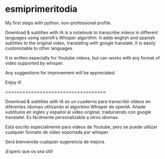 # esmiprimeritodia

My first steps with python. non-professional profile.

Download & subtitles with IA is a notebook to transcribe videos in different languages using openIA's Whisper algorithm. It adds english and spanish subtitles to the original video, translating with google translate. It is easily customizable to other languages.  

It is written especially for Youtube videos, but can works with any format of video supported by whisper. 

Any suggestions for improvement will be appreciated.

Enjoy it!

===================================

Download & subtitles with IA es un cuaderno para transcribir vídeos en diferentes idiomas utilizando el algoritmo Whisper de openIA. Añade subtítulos en inglés y español al vídeo original, traduciendo con google translatel. Es fácilmente personalizable a otros idiomas.  

Está escrito especialmente para vídeos de Youtube, pero se puede utilizar cualquier formato de vídeo soportada por whisper. 

Será bienvenida cualquier sugerencia de mejora.

¡Espero que os sea útil!
